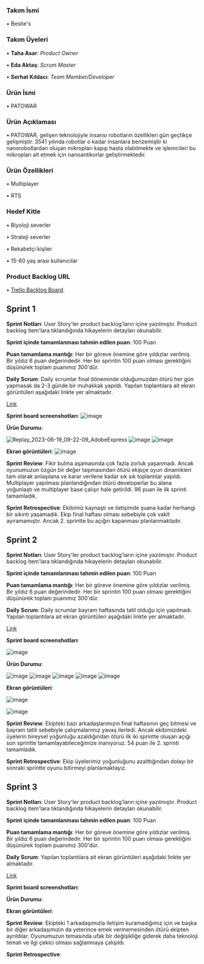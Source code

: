 ### Takım İsmi
• Bestie's

### Takım Üyeleri
• **Taha Asar**: *Product Owner*

• **Eda Aktaş**: *Scrum Master*

• **Serhat Kıldacı**: *Team Member/Developer*


### Ürün İsmi
• PATOWAR

### Ürün Açıklaması
• PATOWAR, gelişen teknolojiyle insansı robotların özellikleri gün geçtikçe gelişmiştir. 3541 yılında robotlar o kadar insanlara benzemiştir ki nanorobotlardan oluşan mikropları kapıp hasta olabilmekte ve işlemcileri bu mikropları alt etmek için nanoantikorlar geliştirmektedir. 

### Ürün Özellikleri
• Multiplayer

• RTS


### Hedef Kitle
• Biyoloji severler

• Strateji severler

• Rekabetçi kişiler

• 15-60 yaş arası kullanıcılar

### Product Backlog URL
• [Trello Backlog Board](https://trello.com/invite/b/w0ZU2VgF/ATTI9abfdcd6e096e84e8701551700e78532747DB7E3/product-backlog).

## Sprint 1
**Sprint Notları**:  User Story'ler product backlog'ların içine yazılmıştır. Product backlog item'lara tıklandığında hikayelerin detayları okunabilir. 

**Sprint içinde tamamlanması tahmin edilen puan**: 100 Puan

**Puan tamamlama mantığı**: Her bir göreve önemine göre yıldızlar verilmiş. Bir yıldız 6 puan değerindedir. Her bir sprintin 100 puan olması gerektiğini düşünürek toplam puanımız 300'dür.

**Daily Scrum**: Daily scrumlar final döneminde olduğumuzdan ötürü her gün yapmasak da 2-3 günde bir muhakkak yapıldı. Yapılan toplantılara ait ekran görüntüleri aşağıdaki linkte yer almaktadır.

[Link](https://docs.google.com/document/d/1nWqjy8pCMN9zjJdEOUI6qjtkbfp0CryeAvcoe2r9thQ/edit?usp=sharing)

**Sprint board screenshotları**:
![image](https://github.com/tahasar/Besties/assets/119886364/6f750814-56ed-43d3-823e-46b91cccd83d)


**Ürün Durumu**: 

![Replay_2023-06-19_09-22-09_AdobeExpress](https://github.com/tahasar/Besties/assets/119886364/2e9f87d6-9332-41d7-889e-856b9adaa582)
![image](https://github.com/tahasar/Besties/assets/119886364/d849b032-4ea8-4c38-b507-3cb563ad3fd7)
![image](https://github.com/tahasar/Besties/assets/119886364/973a5dd3-527c-4c19-8ba1-54bb3eee7958)


**Ekran görüntüleri**: 
![image](https://github.com/tahasar/Besties/assets/119886364/1887af0f-03ae-4b3b-ba74-0f44ee450ae7)

**Sprint Review**: Fikir bulma aşamasında çok fazla zorluk yaşanmadı. Ancak oyunumuzun özgün bir değer taşımasından ötürü ekipçe oyun dinamikleri tam olarak anlaşılana ve karar verilene kadar sık sık toplantılar yapıldı. Multiplayer yapılması planlandığından ötürü developerlar bu alana yoğunlaştı ve multiplayer base çalışır hale getirildi. 96 puan ile ilk sprinti tamamladık.

**Sprint Retrospective**: Ekibimiz kaynaştı ve iletişimde şuana kadar herhangi bir sıkıntı yaşamadık. Ekip final haftası olması sebebiyle çok vakit ayıramamıştır. Ancak 2. sprintte bu açığın kapanması planlanmaktadır.

## Sprint 2
**Sprint Notları**:  User Story'ler product backlog'ların içine yazılmıştır. Product backlog item'lara tıklandığında hikayelerin detayları okunabilir. 

**Sprint içinde tamamlanması tahmin edilen puan**: 100 Puan

**Puan tamamlama mantığı**: Her bir göreve önemine göre yıldızlar verilmiş. Bir yıldız 6 puan değerindedir. Her bir sprintin 100 puan olması gerektiğini düşünürek toplam puanımız 300'dür.

**Daily Scrum**: Daily scrumlar bayram haftasında tatil olduğu için yapılmadı. Yapılan toplantılara ait ekran görüntüleri aşağıdaki linkte yer almaktadır.

[Link](https://docs.google.com/document/d/1nWqjy8pCMN9zjJdEOUI6qjtkbfp0CryeAvcoe2r9thQ/edit?usp=sharing)

**Sprint board screenshotları**:

![image](https://github.com/tahasar/Besties/assets/119886364/3746833a-40b5-457c-9a8a-49e3fd4baac4)


**Ürün Durumu**: 

![image](https://github.com/tahasar/Besties/assets/119886364/139af24f-bb2f-4482-b5f6-b75c6ba303aa)
![image](https://github.com/tahasar/Besties/assets/119886364/4df219f5-ef71-42ae-be60-8364bdabe646)
![image](https://github.com/tahasar/Besties/assets/119886364/8c3853ec-7005-4d52-b096-d9682bb2b925)
![image](https://github.com/tahasar/Besties/assets/119886364/5a8e8e0f-a125-411d-a3bc-b348e27b6570)
![image](https://github.com/tahasar/Besties/assets/119886364/830b59ea-0f13-47b7-86ed-25d99246e209)




**Ekran görüntüleri**: 

![image](https://github.com/tahasar/Besties/assets/119886364/9d8089bd-db6b-46bf-ac9c-d3a2a724402f)

![image](https://github.com/tahasar/Besties/assets/119886364/03b51dd3-c62c-4ffe-9604-f83de1178138)

**Sprint Review**: Ekipteki bazı arkadaşlarımızın final haftasının geç bitmesi ve bayram tatili sebebiyle çalışmalarımız yavaş ilerledi. Ancak ekibimizdeki üyelerin bireysel yoğunluğu azaldığından ötürü ilk iki sprintte oluşan açığı son sprintte tamamlayabileceğimize inanıyoruz. 54 puan ile 2. sprinti tamamladık.

**Sprint Retrospective**: Ekip üyelerimiz yoğunluğunu azalttığından dolayı bir sonraki sprintte oyunu bitirmeyi planlamaktayız.


## Sprint 3
**Sprint Notları**:  User Story'ler product backlog'ların içine yazılmıştır. Product backlog item'lara tıklandığında hikayelerin detayları okunabilir. 

**Sprint içinde tamamlanması tahmin edilen puan**: 100 Puan

**Puan tamamlama mantığı**: Her bir göreve önemine göre yıldızlar verilmiş. Bir yıldız 6 puan değerindedir. Her bir sprintin 100 puan olması gerektiğini düşünürek toplam puanımız 300'dür.

**Daily Scrum**: Yapılan toplantılara ait ekran görüntüleri aşağıdaki linkte yer almaktadır.

[Link](https://docs.google.com/document/d/1nWqjy8pCMN9zjJdEOUI6qjtkbfp0CryeAvcoe2r9thQ/edit?usp=sharing)

**Sprint board screenshotları**:



**Ürün Durumu**: 




**Ekran görüntüleri**: 


**Sprint Review**: Ekipteki 1 arkadaşımızla iletişim kuramadığımız için ve başka bir diğer arkadaşımızın da yeterince emek vermemesinden ötürü ekipten ayrıldılar. Oyunumuzun temasında ufak bir değişikliğe giderek daha teknoloji temalı ve ilgi çekici olması sağlanmaya çalışıldı. 

**Sprint Retrospective**: 
